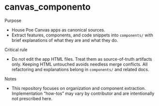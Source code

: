 # canvas_componento

Purpose
- House Poe Canvas apps as canonical sources.
- Extract features, components, and code snippets into `components/` with brief explanations of what they are and what they do.

Critical rule
- Do not edit the app HTML files. Treat them as source-of-truth artifacts only. Keeping HTML untouched avoids needless merge conflicts. All refactoring and explanations belong in `components/` and related docs.

Notes
- This repository focuses on organization and component extraction. Implementation “how-tos” may vary by contributor and are intentionally not prescribed here.
